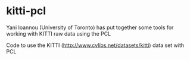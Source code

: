 kitti-pcl
=========
Yani Ioannou (University of Toronto) has put together some tools for working with KITTI raw data using the PCL


Code to use the KITTI (http://www.cvlibs.net/datasets/kitti) data set with PCL
